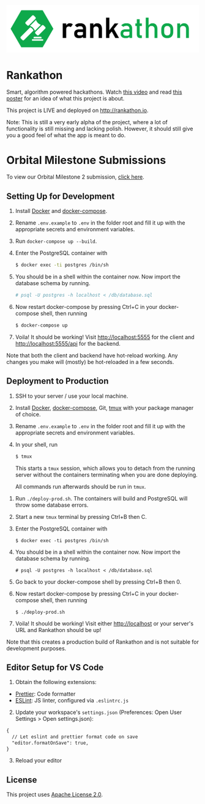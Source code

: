 ![alt text](https://raw.githubusercontent.com/rank-a-thon/rank-a-thon/master/web/public/img/logo.svg "Rankathon Logo")

# Rankathon

Smart, algorithm powered hackathons. Watch [this video](https://www.youtube.com/watch?v=QkSwkuQ1q-U)
and read [this poster](https://i.ibb.co/1GrSnmq/2001.jpg) for an idea of what
this project is about.

This project is LIVE and deployed on http://rankathon.io.

Note: This is still a very early alpha of the project, where a lot of functionality is still missing and lacking polish. However, it should still give you a good feel of what the app is meant to do.

# Orbital Milestone Submissions

To view our Orbital Milestone 2 submission, [click here](https://hackmd.io/@sunyitao/rankathon-2).

## Setting Up for Development

1. Install [Docker](https://www.docker.com/get-started) and
   [docker-compose](https://docs.docker.com/compose/install/).

1. Rename `.env.example` to `.env` in the folder root and fill it up with the
   appropriate secrets and environment variables.

1. Run `docker-compose up --build`.

1. Enter the PostgreSQL container with

   ```bash
   $ docker exec -ti postgres /bin/sh
   ```

1. You should be in a shell within the container now. Now import the database schema by running.

   ```bash
   # psql -U postgres -h localhost < /db/database.sql
   ```

1. Now restart docker-compose by pressing Ctrl+C in your docker-compose shell, then running

   ```bash
   $ docker-compose up
   ```

1. Voila! It should be working! Visit <http://localhost:5555> for the client and
   <http://localhost:5555/api> for the backend.

Note that both the client and backend have hot-reload working. Any changes you
make will (mostly) be hot-reloaded in a few seconds.

## Deployment to Production

1. SSH to your server / use your local machine.

1. Install [Docker](https://www.docker.com/get-started),
   [docker-compose](https://docs.docker.com/compose/install/), Git, [tmux](https://github.com/tmux/tmux/wiki/Installing) with your package manager of choice.

1. Rename `.env.example` to `.env` in the folder root and fill it up with the appropriate secrets and environment variables.

1. In your shell, run

   ```bash
   $ tmux
   ```

   This starts a `tmux` session, which allows you to detach from the running server without the containers terminating when you are done deploying.

   All commands run afterwards should be run in `tmux`.

1) Run `./deploy-prod.sh`. The containers will build and PostgreSQL will throw some database errors.

1) Start a new `tmux` terminal by pressing Ctrl+B then C.

1) Enter the PostgreSQL container with

   ```
   $ docker exec -ti postgres /bin/sh
   ```

1) You should be in a shell within the container now. Now import the database schema by running.

   ```
   # psql -U postgres -h localhost < /db/database.sql
   ```

1) Go back to your docker-compose shell by pressing Ctrl+B then 0.

1) Now restart docker-compose by pressing Ctrl+C in your docker-compose shell, then running

   ```
   $ ./deploy-prod.sh
   ```

1) Voila! It should be working! Visit either <http://localhost> or your server's URL and Rankathon should be up!

Note that this creates a production build of Rankathon and is not suitable for development purposes.

## Editor Setup for VS Code

1. Obtain the following extensions:

- [Prettier](https://marketplace.visualstudio.com/items?itemName=esbenp.prettier-vscode): Code formatter
- [ESLint](https://marketplace.visualstudio.com/items?itemName=dbaeumer.vscode-eslint): JS linter, configured via `.eslintrc.js`

2. Update your workspace's `settings.json` (Preferences: Open User Settings > Open settings.json):

```
{
  // Let eslint and prettier format code on save
  "editor.formatOnSave": true,
}
```

3. Reload your editor

## License

This project uses [Apache License 2.0](https://github.com/rank-a-thon/rank-a-thon/blob/master/LICENSE).
